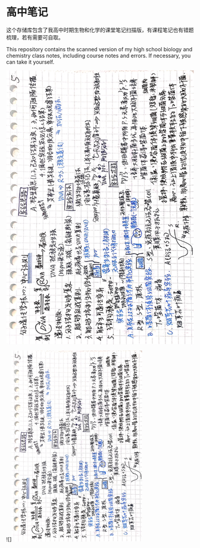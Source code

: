 # 高中笔记

这个存储库包含了我高中时期生物和化学的课堂笔记扫描版，有课程笔记也有错题梳理，若有需要可自取。

This repository contains the scanned version of my high school biology and chemistry class notes, including course notes and errors. If necessary, you can take it yourself.

![](https://github.com/Roorings/High-School-class-notes/blob/main/Biology/2018-06-15%20154340(1).jpg)

![]<img src="https://github.com/Roorings/High-School-class-notes/blob/main/Biology/2018-06-15%20154340(1).jpg" alt="avatar" style="zoom: 50%;transform:rotate (270deg)"/>
